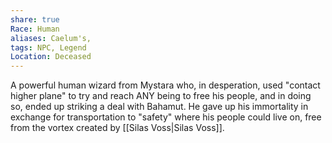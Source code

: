```yaml
---
share: true
Race: Human
aliases: Caelum's,
tags: NPC, Legend
Location: Deceased
---
```


A powerful human wizard from Mystara who, in desperation, used "contact higher plane" to try and reach ANY being to free his people, and in doing so, ended up striking a deal with Bahamut. He gave up his immortality in exchange for transportation to "safety" where his people could live on, free from the vortex created by [[Silas Voss|Silas Voss]].